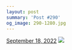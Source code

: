 ```yaml
---
layout: post
summary: 'Post #290'
og_image: 290-1280.jpg
---
```


<p>
  <time>
    <a href="/290">September 18, 2022</a>
  </time>
  <a href="/290">
    <img src="{{ site.assets_url }}/290-640.jpg" srcset="{{ site.assets_url }}/290-320.jpg 320w, {{ site.assets_url }}/290-640.jpg 640w, {{ site.assets_url }}/290-960.jpg 960w, {{ site.assets_url }}/290-1280.jpg 1280w" sizes="(min-width: 700px) 50vw, calc(100vw - 2rem)" />
  </a>
</p>
